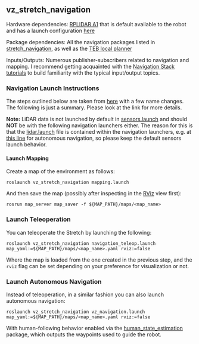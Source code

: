 ## vz_stretch_navigation


Hardware dependencies: [RPLIDAR A1](http://wiki.ros.org/rplidar) that is default available to the robot and has a launch configuration [here](../vz_ros_wrappers/launch/lidar.launch)

Package dependencies: All the navigation packages listed in [stretch_navigation](https://github.com/paulghanem/Visual_Acoustic_Nav_Petra_2023/stretch_ros/stretch_navigation/package.xml), as well as the [TEB local planner](http://wiki.ros.org/teb_local_planner)

Inputs/Outputs: Numerous publisher-subscribers related to navigation and mapping. I recommend getting acquainted with the [Navigation Stack tutorials](http://wiki.ros.org/navigation) to build familiarity with the typical input/output topics.

### Navigation Launch Instructions

The steps outlined below are taken from [here](https://github.com/hello-robot/stretch_ros/tree/master/stretch_navigation) with a few name changes. The following is just a summary. Please look at the link for more details.

**Note:** LiDAR data is not launched by default in [sensors.launch](../vz_ros_wrappers/launch/sensors.launch) and should __NOT__ be with the following navigation launchers either. The reason for this is that the [lidar.launch](../vz_ros_wrappers/launch/lidar.launch) file is contained within the navigation launchers, e.g. at [this line](launch/vz_navigation.launch#L13) for autonomous navigation, so please keep the default sensors launch behavior.

#### Launch Mapping

Create a map of the environment as follows:
```
roslaunch vz_stretch_navigation mapping.launch
```

And then save the map (possibly after inspecting in the [RViz](../vz_ros_wrappers/rviz/mapping.rviz) view first):
```
rosrun map_server map_saver -f ${MAP_PATH}/maps/<map_name>
```

### Launch Teleoperation

You can teleoperate the Stretch by launching the following:
```
roslaunch vz_stretch_navigation navigation_teleop.launch map_yaml:=${MAP_PATH}/maps/<map_name>.yaml rviz:=false
```
Where the map is loaded from the one created in the previous step, and the `rviz` flag can be set depending on your preference for visualization or not.

### Launch Autonomous Navigation

Instead of teleoperation, in a similar fashion you can also launch autonomous navigation:
```
roslaunch vz_stretch_navigation vz_navigation.launch map_yaml:=${MAP_PATH}/maps/<map_name>.yaml rviz:=false
```
With human-following behavior enabled via the [human_state_estimation](../vz_human_state_estimation/) package, which outputs the waypoints used to guide the robot.
